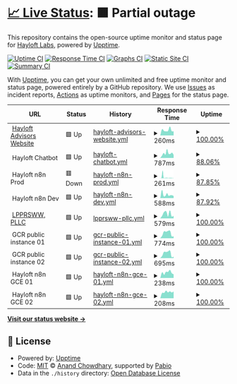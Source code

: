 # [📈 Live Status](https://hayloftadvisors.com): <!--live status--> **🟧 Partial outage**

This repository contains the open-source uptime monitor and status page for [Hayloft Labs](https://hayloftadvisors.com), powered by [Upptime](https://github.com/upptime/upptime).

[![Uptime CI](https://github.com/hayloftlabs/hayloft-website-upptime/workflows/Uptime%20CI/badge.svg)](https://github.com/hayloftlabs/hayloft-website-upptime/actions?query=workflow%3A%22Uptime+CI%22)
[![Response Time CI](https://github.com/hayloftlabs/hayloft-website-upptime/workflows/Response%20Time%20CI/badge.svg)](https://github.com/hayloftlabs/hayloft-website-upptime/actions?query=workflow%3A%22Response+Time+CI%22)
[![Graphs CI](https://github.com/hayloftlabs/hayloft-website-upptime/workflows/Graphs%20CI/badge.svg)](https://github.com/hayloftlabs/hayloft-website-upptime/actions?query=workflow%3A%22Graphs+CI%22)
[![Static Site CI](https://github.com/hayloftlabs/hayloft-website-upptime/workflows/Static%20Site%20CI/badge.svg)](https://github.com/hayloftlabs/hayloft-website-upptime/actions?query=workflow%3A%22Static+Site+CI%22)
[![Summary CI](https://github.com/hayloftlabs/hayloft-website-upptime/workflows/Summary%20CI/badge.svg)](https://github.com/hayloftlabs/hayloft-website-upptime/actions?query=workflow%3A%22Summary+CI%22)

With [Upptime](https://upptime.js.org), you can get your own unlimited and free uptime monitor and status page, powered entirely by a GitHub repository. We use [Issues](https://github.com/hayloftlabs/hayloft-website-upptime/issues) as incident reports, [Actions](https://github.com/hayloftlabs/hayloft-website-upptime/actions) as uptime monitors, and [Pages](https://hayloftadvisors.com) for the status page.

<!--start: status pages-->
<!-- This summary is generated by Upptime (https://github.com/upptime/upptime) -->
<!-- Do not edit this manually, your changes will be overwritten -->
<!-- prettier-ignore -->
| URL | Status | History | Response Time | Uptime |
| --- | ------ | ------- | ------------- | ------ |
| <img alt="" src="https://icons.duckduckgo.com/ip3/hayloftadvisors.com.ico" height="13"> [Hayloft Advisors Website](https://hayloftadvisors.com) | 🟩 Up | [hayloft-advisors-website.yml](https://github.com/hayloftlabs/hayloft-website-upptime/commits/HEAD/history/hayloft-advisors-website.yml) | <details><summary><img alt="Response time graph" src="./graphs/hayloft-advisors-website/response-time-week.png" height="20"> 260ms</summary><br><a href="https://hayloftlabs.github.io/hayloft-website-upptime/history/hayloft-advisors-website"><img alt="Response time 302" src="https://img.shields.io/endpoint?url=https%3A%2F%2Fraw.githubusercontent.com%2Fhayloftlabs%2Fhayloft-website-upptime%2FHEAD%2Fapi%2Fhayloft-advisors-website%2Fresponse-time.json"></a><br><a href="https://hayloftlabs.github.io/hayloft-website-upptime/history/hayloft-advisors-website"><img alt="24-hour response time 204" src="https://img.shields.io/endpoint?url=https%3A%2F%2Fraw.githubusercontent.com%2Fhayloftlabs%2Fhayloft-website-upptime%2FHEAD%2Fapi%2Fhayloft-advisors-website%2Fresponse-time-day.json"></a><br><a href="https://hayloftlabs.github.io/hayloft-website-upptime/history/hayloft-advisors-website"><img alt="7-day response time 260" src="https://img.shields.io/endpoint?url=https%3A%2F%2Fraw.githubusercontent.com%2Fhayloftlabs%2Fhayloft-website-upptime%2FHEAD%2Fapi%2Fhayloft-advisors-website%2Fresponse-time-week.json"></a><br><a href="https://hayloftlabs.github.io/hayloft-website-upptime/history/hayloft-advisors-website"><img alt="30-day response time 301" src="https://img.shields.io/endpoint?url=https%3A%2F%2Fraw.githubusercontent.com%2Fhayloftlabs%2Fhayloft-website-upptime%2FHEAD%2Fapi%2Fhayloft-advisors-website%2Fresponse-time-month.json"></a><br><a href="https://hayloftlabs.github.io/hayloft-website-upptime/history/hayloft-advisors-website"><img alt="1-year response time 302" src="https://img.shields.io/endpoint?url=https%3A%2F%2Fraw.githubusercontent.com%2Fhayloftlabs%2Fhayloft-website-upptime%2FHEAD%2Fapi%2Fhayloft-advisors-website%2Fresponse-time-year.json"></a></details> | <details><summary><a href="https://hayloftlabs.github.io/hayloft-website-upptime/history/hayloft-advisors-website">100.00%</a></summary><a href="https://hayloftlabs.github.io/hayloft-website-upptime/history/hayloft-advisors-website"><img alt="All-time uptime 99.06%" src="https://img.shields.io/endpoint?url=https%3A%2F%2Fraw.githubusercontent.com%2Fhayloftlabs%2Fhayloft-website-upptime%2FHEAD%2Fapi%2Fhayloft-advisors-website%2Fuptime.json"></a><br><a href="https://hayloftlabs.github.io/hayloft-website-upptime/history/hayloft-advisors-website"><img alt="24-hour uptime 100.00%" src="https://img.shields.io/endpoint?url=https%3A%2F%2Fraw.githubusercontent.com%2Fhayloftlabs%2Fhayloft-website-upptime%2FHEAD%2Fapi%2Fhayloft-advisors-website%2Fuptime-day.json"></a><br><a href="https://hayloftlabs.github.io/hayloft-website-upptime/history/hayloft-advisors-website"><img alt="7-day uptime 100.00%" src="https://img.shields.io/endpoint?url=https%3A%2F%2Fraw.githubusercontent.com%2Fhayloftlabs%2Fhayloft-website-upptime%2FHEAD%2Fapi%2Fhayloft-advisors-website%2Fuptime-week.json"></a><br><a href="https://hayloftlabs.github.io/hayloft-website-upptime/history/hayloft-advisors-website"><img alt="30-day uptime 99.14%" src="https://img.shields.io/endpoint?url=https%3A%2F%2Fraw.githubusercontent.com%2Fhayloftlabs%2Fhayloft-website-upptime%2FHEAD%2Fapi%2Fhayloft-advisors-website%2Fuptime-month.json"></a><br><a href="https://hayloftlabs.github.io/hayloft-website-upptime/history/hayloft-advisors-website"><img alt="1-year uptime 99.06%" src="https://img.shields.io/endpoint?url=https%3A%2F%2Fraw.githubusercontent.com%2Fhayloftlabs%2Fhayloft-website-upptime%2FHEAD%2Fapi%2Fhayloft-advisors-website%2Fuptime-year.json"></a></details>
| <img alt="" src="https://icons.duckduckgo.com/ip3/null.ico" height="13"> Hayloft Chatbot | 🟩 Up | [hayloft-chatbot.yml](https://github.com/hayloftlabs/hayloft-website-upptime/commits/HEAD/history/hayloft-chatbot.yml) | <details><summary><img alt="Response time graph" src="./graphs/hayloft-chatbot/response-time-week.png" height="20"> 787ms</summary><br><a href="https://hayloftlabs.github.io/hayloft-website-upptime/history/hayloft-chatbot"><img alt="Response time 899" src="https://img.shields.io/endpoint?url=https%3A%2F%2Fraw.githubusercontent.com%2Fhayloftlabs%2Fhayloft-website-upptime%2FHEAD%2Fapi%2Fhayloft-chatbot%2Fresponse-time.json"></a><br><a href="https://hayloftlabs.github.io/hayloft-website-upptime/history/hayloft-chatbot"><img alt="24-hour response time 533" src="https://img.shields.io/endpoint?url=https%3A%2F%2Fraw.githubusercontent.com%2Fhayloftlabs%2Fhayloft-website-upptime%2FHEAD%2Fapi%2Fhayloft-chatbot%2Fresponse-time-day.json"></a><br><a href="https://hayloftlabs.github.io/hayloft-website-upptime/history/hayloft-chatbot"><img alt="7-day response time 787" src="https://img.shields.io/endpoint?url=https%3A%2F%2Fraw.githubusercontent.com%2Fhayloftlabs%2Fhayloft-website-upptime%2FHEAD%2Fapi%2Fhayloft-chatbot%2Fresponse-time-week.json"></a><br><a href="https://hayloftlabs.github.io/hayloft-website-upptime/history/hayloft-chatbot"><img alt="30-day response time 841" src="https://img.shields.io/endpoint?url=https%3A%2F%2Fraw.githubusercontent.com%2Fhayloftlabs%2Fhayloft-website-upptime%2FHEAD%2Fapi%2Fhayloft-chatbot%2Fresponse-time-month.json"></a><br><a href="https://hayloftlabs.github.io/hayloft-website-upptime/history/hayloft-chatbot"><img alt="1-year response time 899" src="https://img.shields.io/endpoint?url=https%3A%2F%2Fraw.githubusercontent.com%2Fhayloftlabs%2Fhayloft-website-upptime%2FHEAD%2Fapi%2Fhayloft-chatbot%2Fresponse-time-year.json"></a></details> | <details><summary><a href="https://hayloftlabs.github.io/hayloft-website-upptime/history/hayloft-chatbot">88.06%</a></summary><a href="https://hayloftlabs.github.io/hayloft-website-upptime/history/hayloft-chatbot"><img alt="All-time uptime 94.74%" src="https://img.shields.io/endpoint?url=https%3A%2F%2Fraw.githubusercontent.com%2Fhayloftlabs%2Fhayloft-website-upptime%2FHEAD%2Fapi%2Fhayloft-chatbot%2Fuptime.json"></a><br><a href="https://hayloftlabs.github.io/hayloft-website-upptime/history/hayloft-chatbot"><img alt="24-hour uptime 100.00%" src="https://img.shields.io/endpoint?url=https%3A%2F%2Fraw.githubusercontent.com%2Fhayloftlabs%2Fhayloft-website-upptime%2FHEAD%2Fapi%2Fhayloft-chatbot%2Fuptime-day.json"></a><br><a href="https://hayloftlabs.github.io/hayloft-website-upptime/history/hayloft-chatbot"><img alt="7-day uptime 88.06%" src="https://img.shields.io/endpoint?url=https%3A%2F%2Fraw.githubusercontent.com%2Fhayloftlabs%2Fhayloft-website-upptime%2FHEAD%2Fapi%2Fhayloft-chatbot%2Fuptime-week.json"></a><br><a href="https://hayloftlabs.github.io/hayloft-website-upptime/history/hayloft-chatbot"><img alt="30-day uptime 92.90%" src="https://img.shields.io/endpoint?url=https%3A%2F%2Fraw.githubusercontent.com%2Fhayloftlabs%2Fhayloft-website-upptime%2FHEAD%2Fapi%2Fhayloft-chatbot%2Fuptime-month.json"></a><br><a href="https://hayloftlabs.github.io/hayloft-website-upptime/history/hayloft-chatbot"><img alt="1-year uptime 94.74%" src="https://img.shields.io/endpoint?url=https%3A%2F%2Fraw.githubusercontent.com%2Fhayloftlabs%2Fhayloft-website-upptime%2FHEAD%2Fapi%2Fhayloft-chatbot%2Fuptime-year.json"></a></details>
| <img alt="" src="https://icons.duckduckgo.com/ip3/null.ico" height="13"> Hayloft n8n Prod | 🟥 Down | [hayloft-n8n-prod.yml](https://github.com/hayloftlabs/hayloft-website-upptime/commits/HEAD/history/hayloft-n8n-prod.yml) | <details><summary><img alt="Response time graph" src="./graphs/hayloft-n8n-prod/response-time-week.png" height="20"> 261ms</summary><br><a href="https://hayloftlabs.github.io/hayloft-website-upptime/history/hayloft-n8n-prod"><img alt="Response time 98" src="https://img.shields.io/endpoint?url=https%3A%2F%2Fraw.githubusercontent.com%2Fhayloftlabs%2Fhayloft-website-upptime%2FHEAD%2Fapi%2Fhayloft-n8n-prod%2Fresponse-time.json"></a><br><a href="https://hayloftlabs.github.io/hayloft-website-upptime/history/hayloft-n8n-prod"><img alt="24-hour response time 47" src="https://img.shields.io/endpoint?url=https%3A%2F%2Fraw.githubusercontent.com%2Fhayloftlabs%2Fhayloft-website-upptime%2FHEAD%2Fapi%2Fhayloft-n8n-prod%2Fresponse-time-day.json"></a><br><a href="https://hayloftlabs.github.io/hayloft-website-upptime/history/hayloft-n8n-prod"><img alt="7-day response time 261" src="https://img.shields.io/endpoint?url=https%3A%2F%2Fraw.githubusercontent.com%2Fhayloftlabs%2Fhayloft-website-upptime%2FHEAD%2Fapi%2Fhayloft-n8n-prod%2Fresponse-time-week.json"></a><br><a href="https://hayloftlabs.github.io/hayloft-website-upptime/history/hayloft-n8n-prod"><img alt="30-day response time 117" src="https://img.shields.io/endpoint?url=https%3A%2F%2Fraw.githubusercontent.com%2Fhayloftlabs%2Fhayloft-website-upptime%2FHEAD%2Fapi%2Fhayloft-n8n-prod%2Fresponse-time-month.json"></a><br><a href="https://hayloftlabs.github.io/hayloft-website-upptime/history/hayloft-n8n-prod"><img alt="1-year response time 98" src="https://img.shields.io/endpoint?url=https%3A%2F%2Fraw.githubusercontent.com%2Fhayloftlabs%2Fhayloft-website-upptime%2FHEAD%2Fapi%2Fhayloft-n8n-prod%2Fresponse-time-year.json"></a></details> | <details><summary><a href="https://hayloftlabs.github.io/hayloft-website-upptime/history/hayloft-n8n-prod">87.85%</a></summary><a href="https://hayloftlabs.github.io/hayloft-website-upptime/history/hayloft-n8n-prod"><img alt="All-time uptime 94.49%" src="https://img.shields.io/endpoint?url=https%3A%2F%2Fraw.githubusercontent.com%2Fhayloftlabs%2Fhayloft-website-upptime%2FHEAD%2Fapi%2Fhayloft-n8n-prod%2Fuptime.json"></a><br><a href="https://hayloftlabs.github.io/hayloft-website-upptime/history/hayloft-n8n-prod"><img alt="24-hour uptime 99.99%" src="https://img.shields.io/endpoint?url=https%3A%2F%2Fraw.githubusercontent.com%2Fhayloftlabs%2Fhayloft-website-upptime%2FHEAD%2Fapi%2Fhayloft-n8n-prod%2Fuptime-day.json"></a><br><a href="https://hayloftlabs.github.io/hayloft-website-upptime/history/hayloft-n8n-prod"><img alt="7-day uptime 87.85%" src="https://img.shields.io/endpoint?url=https%3A%2F%2Fraw.githubusercontent.com%2Fhayloftlabs%2Fhayloft-website-upptime%2FHEAD%2Fapi%2Fhayloft-n8n-prod%2Fuptime-week.json"></a><br><a href="https://hayloftlabs.github.io/hayloft-website-upptime/history/hayloft-n8n-prod"><img alt="30-day uptime 92.74%" src="https://img.shields.io/endpoint?url=https%3A%2F%2Fraw.githubusercontent.com%2Fhayloftlabs%2Fhayloft-website-upptime%2FHEAD%2Fapi%2Fhayloft-n8n-prod%2Fuptime-month.json"></a><br><a href="https://hayloftlabs.github.io/hayloft-website-upptime/history/hayloft-n8n-prod"><img alt="1-year uptime 94.49%" src="https://img.shields.io/endpoint?url=https%3A%2F%2Fraw.githubusercontent.com%2Fhayloftlabs%2Fhayloft-website-upptime%2FHEAD%2Fapi%2Fhayloft-n8n-prod%2Fuptime-year.json"></a></details>
| <img alt="" src="https://icons.duckduckgo.com/ip3/null.ico" height="13"> Hayloft n8n Dev | 🟩 Up | [hayloft-n8n-dev.yml](https://github.com/hayloftlabs/hayloft-website-upptime/commits/HEAD/history/hayloft-n8n-dev.yml) | <details><summary><img alt="Response time graph" src="./graphs/hayloft-n8n-dev/response-time-week.png" height="20"> 588ms</summary><br><a href="https://hayloftlabs.github.io/hayloft-website-upptime/history/hayloft-n8n-dev"><img alt="Response time 478" src="https://img.shields.io/endpoint?url=https%3A%2F%2Fraw.githubusercontent.com%2Fhayloftlabs%2Fhayloft-website-upptime%2FHEAD%2Fapi%2Fhayloft-n8n-dev%2Fresponse-time.json"></a><br><a href="https://hayloftlabs.github.io/hayloft-website-upptime/history/hayloft-n8n-dev"><img alt="24-hour response time 361" src="https://img.shields.io/endpoint?url=https%3A%2F%2Fraw.githubusercontent.com%2Fhayloftlabs%2Fhayloft-website-upptime%2FHEAD%2Fapi%2Fhayloft-n8n-dev%2Fresponse-time-day.json"></a><br><a href="https://hayloftlabs.github.io/hayloft-website-upptime/history/hayloft-n8n-dev"><img alt="7-day response time 588" src="https://img.shields.io/endpoint?url=https%3A%2F%2Fraw.githubusercontent.com%2Fhayloftlabs%2Fhayloft-website-upptime%2FHEAD%2Fapi%2Fhayloft-n8n-dev%2Fresponse-time-week.json"></a><br><a href="https://hayloftlabs.github.io/hayloft-website-upptime/history/hayloft-n8n-dev"><img alt="30-day response time 476" src="https://img.shields.io/endpoint?url=https%3A%2F%2Fraw.githubusercontent.com%2Fhayloftlabs%2Fhayloft-website-upptime%2FHEAD%2Fapi%2Fhayloft-n8n-dev%2Fresponse-time-month.json"></a><br><a href="https://hayloftlabs.github.io/hayloft-website-upptime/history/hayloft-n8n-dev"><img alt="1-year response time 478" src="https://img.shields.io/endpoint?url=https%3A%2F%2Fraw.githubusercontent.com%2Fhayloftlabs%2Fhayloft-website-upptime%2FHEAD%2Fapi%2Fhayloft-n8n-dev%2Fresponse-time-year.json"></a></details> | <details><summary><a href="https://hayloftlabs.github.io/hayloft-website-upptime/history/hayloft-n8n-dev">87.92%</a></summary><a href="https://hayloftlabs.github.io/hayloft-website-upptime/history/hayloft-n8n-dev"><img alt="All-time uptime 95.46%" src="https://img.shields.io/endpoint?url=https%3A%2F%2Fraw.githubusercontent.com%2Fhayloftlabs%2Fhayloft-website-upptime%2FHEAD%2Fapi%2Fhayloft-n8n-dev%2Fuptime.json"></a><br><a href="https://hayloftlabs.github.io/hayloft-website-upptime/history/hayloft-n8n-dev"><img alt="24-hour uptime 100.00%" src="https://img.shields.io/endpoint?url=https%3A%2F%2Fraw.githubusercontent.com%2Fhayloftlabs%2Fhayloft-website-upptime%2FHEAD%2Fapi%2Fhayloft-n8n-dev%2Fuptime-day.json"></a><br><a href="https://hayloftlabs.github.io/hayloft-website-upptime/history/hayloft-n8n-dev"><img alt="7-day uptime 87.92%" src="https://img.shields.io/endpoint?url=https%3A%2F%2Fraw.githubusercontent.com%2Fhayloftlabs%2Fhayloft-website-upptime%2FHEAD%2Fapi%2Fhayloft-n8n-dev%2Fuptime-week.json"></a><br><a href="https://hayloftlabs.github.io/hayloft-website-upptime/history/hayloft-n8n-dev"><img alt="30-day uptime 93.33%" src="https://img.shields.io/endpoint?url=https%3A%2F%2Fraw.githubusercontent.com%2Fhayloftlabs%2Fhayloft-website-upptime%2FHEAD%2Fapi%2Fhayloft-n8n-dev%2Fuptime-month.json"></a><br><a href="https://hayloftlabs.github.io/hayloft-website-upptime/history/hayloft-n8n-dev"><img alt="1-year uptime 95.46%" src="https://img.shields.io/endpoint?url=https%3A%2F%2Fraw.githubusercontent.com%2Fhayloftlabs%2Fhayloft-website-upptime%2FHEAD%2Fapi%2Fhayloft-n8n-dev%2Fuptime-year.json"></a></details>
| <img alt="" src="https://icons.duckduckgo.com/ip3/lpprsww.com.ico" height="13"> [LPPRSWW, PLLC](https://lpprsww.com) | 🟩 Up | [lpprsww-pllc.yml](https://github.com/hayloftlabs/hayloft-website-upptime/commits/HEAD/history/lpprsww-pllc.yml) | <details><summary><img alt="Response time graph" src="./graphs/lpprsww-pllc/response-time-week.png" height="20"> 579ms</summary><br><a href="https://hayloftlabs.github.io/hayloft-website-upptime/history/lpprsww-pllc"><img alt="Response time 330" src="https://img.shields.io/endpoint?url=https%3A%2F%2Fraw.githubusercontent.com%2Fhayloftlabs%2Fhayloft-website-upptime%2FHEAD%2Fapi%2Flpprsww-pllc%2Fresponse-time.json"></a><br><a href="https://hayloftlabs.github.io/hayloft-website-upptime/history/lpprsww-pllc"><img alt="24-hour response time 319" src="https://img.shields.io/endpoint?url=https%3A%2F%2Fraw.githubusercontent.com%2Fhayloftlabs%2Fhayloft-website-upptime%2FHEAD%2Fapi%2Flpprsww-pllc%2Fresponse-time-day.json"></a><br><a href="https://hayloftlabs.github.io/hayloft-website-upptime/history/lpprsww-pllc"><img alt="7-day response time 579" src="https://img.shields.io/endpoint?url=https%3A%2F%2Fraw.githubusercontent.com%2Fhayloftlabs%2Fhayloft-website-upptime%2FHEAD%2Fapi%2Flpprsww-pllc%2Fresponse-time-week.json"></a><br><a href="https://hayloftlabs.github.io/hayloft-website-upptime/history/lpprsww-pllc"><img alt="30-day response time 360" src="https://img.shields.io/endpoint?url=https%3A%2F%2Fraw.githubusercontent.com%2Fhayloftlabs%2Fhayloft-website-upptime%2FHEAD%2Fapi%2Flpprsww-pllc%2Fresponse-time-month.json"></a><br><a href="https://hayloftlabs.github.io/hayloft-website-upptime/history/lpprsww-pllc"><img alt="1-year response time 330" src="https://img.shields.io/endpoint?url=https%3A%2F%2Fraw.githubusercontent.com%2Fhayloftlabs%2Fhayloft-website-upptime%2FHEAD%2Fapi%2Flpprsww-pllc%2Fresponse-time-year.json"></a></details> | <details><summary><a href="https://hayloftlabs.github.io/hayloft-website-upptime/history/lpprsww-pllc">100.00%</a></summary><a href="https://hayloftlabs.github.io/hayloft-website-upptime/history/lpprsww-pllc"><img alt="All-time uptime 99.69%" src="https://img.shields.io/endpoint?url=https%3A%2F%2Fraw.githubusercontent.com%2Fhayloftlabs%2Fhayloft-website-upptime%2FHEAD%2Fapi%2Flpprsww-pllc%2Fuptime.json"></a><br><a href="https://hayloftlabs.github.io/hayloft-website-upptime/history/lpprsww-pllc"><img alt="24-hour uptime 100.00%" src="https://img.shields.io/endpoint?url=https%3A%2F%2Fraw.githubusercontent.com%2Fhayloftlabs%2Fhayloft-website-upptime%2FHEAD%2Fapi%2Flpprsww-pllc%2Fuptime-day.json"></a><br><a href="https://hayloftlabs.github.io/hayloft-website-upptime/history/lpprsww-pllc"><img alt="7-day uptime 100.00%" src="https://img.shields.io/endpoint?url=https%3A%2F%2Fraw.githubusercontent.com%2Fhayloftlabs%2Fhayloft-website-upptime%2FHEAD%2Fapi%2Flpprsww-pllc%2Fuptime-week.json"></a><br><a href="https://hayloftlabs.github.io/hayloft-website-upptime/history/lpprsww-pllc"><img alt="30-day uptime 99.91%" src="https://img.shields.io/endpoint?url=https%3A%2F%2Fraw.githubusercontent.com%2Fhayloftlabs%2Fhayloft-website-upptime%2FHEAD%2Fapi%2Flpprsww-pllc%2Fuptime-month.json"></a><br><a href="https://hayloftlabs.github.io/hayloft-website-upptime/history/lpprsww-pllc"><img alt="1-year uptime 99.69%" src="https://img.shields.io/endpoint?url=https%3A%2F%2Fraw.githubusercontent.com%2Fhayloftlabs%2Fhayloft-website-upptime%2FHEAD%2Fapi%2Flpprsww-pllc%2Fuptime-year.json"></a></details>
| <img alt="" src="https://icons.duckduckgo.com/ip3/null.ico" height="13"> GCR public instance 01 | 🟩 Up | [gcr-public-instance-01.yml](https://github.com/hayloftlabs/hayloft-website-upptime/commits/HEAD/history/gcr-public-instance-01.yml) | <details><summary><img alt="Response time graph" src="./graphs/gcr-public-instance-01/response-time-week.png" height="20"> 774ms</summary><br><a href="https://hayloftlabs.github.io/hayloft-website-upptime/history/gcr-public-instance-01"><img alt="Response time 659" src="https://img.shields.io/endpoint?url=https%3A%2F%2Fraw.githubusercontent.com%2Fhayloftlabs%2Fhayloft-website-upptime%2FHEAD%2Fapi%2Fgcr-public-instance-01%2Fresponse-time.json"></a><br><a href="https://hayloftlabs.github.io/hayloft-website-upptime/history/gcr-public-instance-01"><img alt="24-hour response time 286" src="https://img.shields.io/endpoint?url=https%3A%2F%2Fraw.githubusercontent.com%2Fhayloftlabs%2Fhayloft-website-upptime%2FHEAD%2Fapi%2Fgcr-public-instance-01%2Fresponse-time-day.json"></a><br><a href="https://hayloftlabs.github.io/hayloft-website-upptime/history/gcr-public-instance-01"><img alt="7-day response time 774" src="https://img.shields.io/endpoint?url=https%3A%2F%2Fraw.githubusercontent.com%2Fhayloftlabs%2Fhayloft-website-upptime%2FHEAD%2Fapi%2Fgcr-public-instance-01%2Fresponse-time-week.json"></a><br><a href="https://hayloftlabs.github.io/hayloft-website-upptime/history/gcr-public-instance-01"><img alt="30-day response time 656" src="https://img.shields.io/endpoint?url=https%3A%2F%2Fraw.githubusercontent.com%2Fhayloftlabs%2Fhayloft-website-upptime%2FHEAD%2Fapi%2Fgcr-public-instance-01%2Fresponse-time-month.json"></a><br><a href="https://hayloftlabs.github.io/hayloft-website-upptime/history/gcr-public-instance-01"><img alt="1-year response time 659" src="https://img.shields.io/endpoint?url=https%3A%2F%2Fraw.githubusercontent.com%2Fhayloftlabs%2Fhayloft-website-upptime%2FHEAD%2Fapi%2Fgcr-public-instance-01%2Fresponse-time-year.json"></a></details> | <details><summary><a href="https://hayloftlabs.github.io/hayloft-website-upptime/history/gcr-public-instance-01">100.00%</a></summary><a href="https://hayloftlabs.github.io/hayloft-website-upptime/history/gcr-public-instance-01"><img alt="All-time uptime 100.00%" src="https://img.shields.io/endpoint?url=https%3A%2F%2Fraw.githubusercontent.com%2Fhayloftlabs%2Fhayloft-website-upptime%2FHEAD%2Fapi%2Fgcr-public-instance-01%2Fuptime.json"></a><br><a href="https://hayloftlabs.github.io/hayloft-website-upptime/history/gcr-public-instance-01"><img alt="24-hour uptime 100.00%" src="https://img.shields.io/endpoint?url=https%3A%2F%2Fraw.githubusercontent.com%2Fhayloftlabs%2Fhayloft-website-upptime%2FHEAD%2Fapi%2Fgcr-public-instance-01%2Fuptime-day.json"></a><br><a href="https://hayloftlabs.github.io/hayloft-website-upptime/history/gcr-public-instance-01"><img alt="7-day uptime 100.00%" src="https://img.shields.io/endpoint?url=https%3A%2F%2Fraw.githubusercontent.com%2Fhayloftlabs%2Fhayloft-website-upptime%2FHEAD%2Fapi%2Fgcr-public-instance-01%2Fuptime-week.json"></a><br><a href="https://hayloftlabs.github.io/hayloft-website-upptime/history/gcr-public-instance-01"><img alt="30-day uptime 100.00%" src="https://img.shields.io/endpoint?url=https%3A%2F%2Fraw.githubusercontent.com%2Fhayloftlabs%2Fhayloft-website-upptime%2FHEAD%2Fapi%2Fgcr-public-instance-01%2Fuptime-month.json"></a><br><a href="https://hayloftlabs.github.io/hayloft-website-upptime/history/gcr-public-instance-01"><img alt="1-year uptime 100.00%" src="https://img.shields.io/endpoint?url=https%3A%2F%2Fraw.githubusercontent.com%2Fhayloftlabs%2Fhayloft-website-upptime%2FHEAD%2Fapi%2Fgcr-public-instance-01%2Fuptime-year.json"></a></details>
| <img alt="" src="https://icons.duckduckgo.com/ip3/null.ico" height="13"> GCR public instance 02 | 🟩 Up | [gcr-public-instance-02.yml](https://github.com/hayloftlabs/hayloft-website-upptime/commits/HEAD/history/gcr-public-instance-02.yml) | <details><summary><img alt="Response time graph" src="./graphs/gcr-public-instance-02/response-time-week.png" height="20"> 695ms</summary><br><a href="https://hayloftlabs.github.io/hayloft-website-upptime/history/gcr-public-instance-02"><img alt="Response time 603" src="https://img.shields.io/endpoint?url=https%3A%2F%2Fraw.githubusercontent.com%2Fhayloftlabs%2Fhayloft-website-upptime%2FHEAD%2Fapi%2Fgcr-public-instance-02%2Fresponse-time.json"></a><br><a href="https://hayloftlabs.github.io/hayloft-website-upptime/history/gcr-public-instance-02"><img alt="24-hour response time 215" src="https://img.shields.io/endpoint?url=https%3A%2F%2Fraw.githubusercontent.com%2Fhayloftlabs%2Fhayloft-website-upptime%2FHEAD%2Fapi%2Fgcr-public-instance-02%2Fresponse-time-day.json"></a><br><a href="https://hayloftlabs.github.io/hayloft-website-upptime/history/gcr-public-instance-02"><img alt="7-day response time 695" src="https://img.shields.io/endpoint?url=https%3A%2F%2Fraw.githubusercontent.com%2Fhayloftlabs%2Fhayloft-website-upptime%2FHEAD%2Fapi%2Fgcr-public-instance-02%2Fresponse-time-week.json"></a><br><a href="https://hayloftlabs.github.io/hayloft-website-upptime/history/gcr-public-instance-02"><img alt="30-day response time 577" src="https://img.shields.io/endpoint?url=https%3A%2F%2Fraw.githubusercontent.com%2Fhayloftlabs%2Fhayloft-website-upptime%2FHEAD%2Fapi%2Fgcr-public-instance-02%2Fresponse-time-month.json"></a><br><a href="https://hayloftlabs.github.io/hayloft-website-upptime/history/gcr-public-instance-02"><img alt="1-year response time 603" src="https://img.shields.io/endpoint?url=https%3A%2F%2Fraw.githubusercontent.com%2Fhayloftlabs%2Fhayloft-website-upptime%2FHEAD%2Fapi%2Fgcr-public-instance-02%2Fresponse-time-year.json"></a></details> | <details><summary><a href="https://hayloftlabs.github.io/hayloft-website-upptime/history/gcr-public-instance-02">100.00%</a></summary><a href="https://hayloftlabs.github.io/hayloft-website-upptime/history/gcr-public-instance-02"><img alt="All-time uptime 99.94%" src="https://img.shields.io/endpoint?url=https%3A%2F%2Fraw.githubusercontent.com%2Fhayloftlabs%2Fhayloft-website-upptime%2FHEAD%2Fapi%2Fgcr-public-instance-02%2Fuptime.json"></a><br><a href="https://hayloftlabs.github.io/hayloft-website-upptime/history/gcr-public-instance-02"><img alt="24-hour uptime 100.00%" src="https://img.shields.io/endpoint?url=https%3A%2F%2Fraw.githubusercontent.com%2Fhayloftlabs%2Fhayloft-website-upptime%2FHEAD%2Fapi%2Fgcr-public-instance-02%2Fuptime-day.json"></a><br><a href="https://hayloftlabs.github.io/hayloft-website-upptime/history/gcr-public-instance-02"><img alt="7-day uptime 100.00%" src="https://img.shields.io/endpoint?url=https%3A%2F%2Fraw.githubusercontent.com%2Fhayloftlabs%2Fhayloft-website-upptime%2FHEAD%2Fapi%2Fgcr-public-instance-02%2Fuptime-week.json"></a><br><a href="https://hayloftlabs.github.io/hayloft-website-upptime/history/gcr-public-instance-02"><img alt="30-day uptime 100.00%" src="https://img.shields.io/endpoint?url=https%3A%2F%2Fraw.githubusercontent.com%2Fhayloftlabs%2Fhayloft-website-upptime%2FHEAD%2Fapi%2Fgcr-public-instance-02%2Fuptime-month.json"></a><br><a href="https://hayloftlabs.github.io/hayloft-website-upptime/history/gcr-public-instance-02"><img alt="1-year uptime 99.94%" src="https://img.shields.io/endpoint?url=https%3A%2F%2Fraw.githubusercontent.com%2Fhayloftlabs%2Fhayloft-website-upptime%2FHEAD%2Fapi%2Fgcr-public-instance-02%2Fuptime-year.json"></a></details>
| <img alt="" src="https://icons.duckduckgo.com/ip3/null.ico" height="13"> Hayloft n8n GCE 01 | 🟩 Up | [hayloft-n8n-gce-01.yml](https://github.com/hayloftlabs/hayloft-website-upptime/commits/HEAD/history/hayloft-n8n-gce-01.yml) | <details><summary><img alt="Response time graph" src="./graphs/hayloft-n8n-gce-01/response-time-week.png" height="20"> 238ms</summary><br><a href="https://hayloftlabs.github.io/hayloft-website-upptime/history/hayloft-n8n-gce-01"><img alt="Response time 251" src="https://img.shields.io/endpoint?url=https%3A%2F%2Fraw.githubusercontent.com%2Fhayloftlabs%2Fhayloft-website-upptime%2FHEAD%2Fapi%2Fhayloft-n8n-gce-01%2Fresponse-time.json"></a><br><a href="https://hayloftlabs.github.io/hayloft-website-upptime/history/hayloft-n8n-gce-01"><img alt="24-hour response time 159" src="https://img.shields.io/endpoint?url=https%3A%2F%2Fraw.githubusercontent.com%2Fhayloftlabs%2Fhayloft-website-upptime%2FHEAD%2Fapi%2Fhayloft-n8n-gce-01%2Fresponse-time-day.json"></a><br><a href="https://hayloftlabs.github.io/hayloft-website-upptime/history/hayloft-n8n-gce-01"><img alt="7-day response time 238" src="https://img.shields.io/endpoint?url=https%3A%2F%2Fraw.githubusercontent.com%2Fhayloftlabs%2Fhayloft-website-upptime%2FHEAD%2Fapi%2Fhayloft-n8n-gce-01%2Fresponse-time-week.json"></a><br><a href="https://hayloftlabs.github.io/hayloft-website-upptime/history/hayloft-n8n-gce-01"><img alt="30-day response time 251" src="https://img.shields.io/endpoint?url=https%3A%2F%2Fraw.githubusercontent.com%2Fhayloftlabs%2Fhayloft-website-upptime%2FHEAD%2Fapi%2Fhayloft-n8n-gce-01%2Fresponse-time-month.json"></a><br><a href="https://hayloftlabs.github.io/hayloft-website-upptime/history/hayloft-n8n-gce-01"><img alt="1-year response time 251" src="https://img.shields.io/endpoint?url=https%3A%2F%2Fraw.githubusercontent.com%2Fhayloftlabs%2Fhayloft-website-upptime%2FHEAD%2Fapi%2Fhayloft-n8n-gce-01%2Fresponse-time-year.json"></a></details> | <details><summary><a href="https://hayloftlabs.github.io/hayloft-website-upptime/history/hayloft-n8n-gce-01">100.00%</a></summary><a href="https://hayloftlabs.github.io/hayloft-website-upptime/history/hayloft-n8n-gce-01"><img alt="All-time uptime 100.00%" src="https://img.shields.io/endpoint?url=https%3A%2F%2Fraw.githubusercontent.com%2Fhayloftlabs%2Fhayloft-website-upptime%2FHEAD%2Fapi%2Fhayloft-n8n-gce-01%2Fuptime.json"></a><br><a href="https://hayloftlabs.github.io/hayloft-website-upptime/history/hayloft-n8n-gce-01"><img alt="24-hour uptime 100.00%" src="https://img.shields.io/endpoint?url=https%3A%2F%2Fraw.githubusercontent.com%2Fhayloftlabs%2Fhayloft-website-upptime%2FHEAD%2Fapi%2Fhayloft-n8n-gce-01%2Fuptime-day.json"></a><br><a href="https://hayloftlabs.github.io/hayloft-website-upptime/history/hayloft-n8n-gce-01"><img alt="7-day uptime 100.00%" src="https://img.shields.io/endpoint?url=https%3A%2F%2Fraw.githubusercontent.com%2Fhayloftlabs%2Fhayloft-website-upptime%2FHEAD%2Fapi%2Fhayloft-n8n-gce-01%2Fuptime-week.json"></a><br><a href="https://hayloftlabs.github.io/hayloft-website-upptime/history/hayloft-n8n-gce-01"><img alt="30-day uptime 100.00%" src="https://img.shields.io/endpoint?url=https%3A%2F%2Fraw.githubusercontent.com%2Fhayloftlabs%2Fhayloft-website-upptime%2FHEAD%2Fapi%2Fhayloft-n8n-gce-01%2Fuptime-month.json"></a><br><a href="https://hayloftlabs.github.io/hayloft-website-upptime/history/hayloft-n8n-gce-01"><img alt="1-year uptime 100.00%" src="https://img.shields.io/endpoint?url=https%3A%2F%2Fraw.githubusercontent.com%2Fhayloftlabs%2Fhayloft-website-upptime%2FHEAD%2Fapi%2Fhayloft-n8n-gce-01%2Fuptime-year.json"></a></details>
| <img alt="" src="https://icons.duckduckgo.com/ip3/null.ico" height="13"> Hayloft n8n GCE 02 | 🟩 Up | [hayloft-n8n-gce-02.yml](https://github.com/hayloftlabs/hayloft-website-upptime/commits/HEAD/history/hayloft-n8n-gce-02.yml) | <details><summary><img alt="Response time graph" src="./graphs/hayloft-n8n-gce-02/response-time-week.png" height="20"> 208ms</summary><br><a href="https://hayloftlabs.github.io/hayloft-website-upptime/history/hayloft-n8n-gce-02"><img alt="Response time 231" src="https://img.shields.io/endpoint?url=https%3A%2F%2Fraw.githubusercontent.com%2Fhayloftlabs%2Fhayloft-website-upptime%2FHEAD%2Fapi%2Fhayloft-n8n-gce-02%2Fresponse-time.json"></a><br><a href="https://hayloftlabs.github.io/hayloft-website-upptime/history/hayloft-n8n-gce-02"><img alt="24-hour response time 226" src="https://img.shields.io/endpoint?url=https%3A%2F%2Fraw.githubusercontent.com%2Fhayloftlabs%2Fhayloft-website-upptime%2FHEAD%2Fapi%2Fhayloft-n8n-gce-02%2Fresponse-time-day.json"></a><br><a href="https://hayloftlabs.github.io/hayloft-website-upptime/history/hayloft-n8n-gce-02"><img alt="7-day response time 208" src="https://img.shields.io/endpoint?url=https%3A%2F%2Fraw.githubusercontent.com%2Fhayloftlabs%2Fhayloft-website-upptime%2FHEAD%2Fapi%2Fhayloft-n8n-gce-02%2Fresponse-time-week.json"></a><br><a href="https://hayloftlabs.github.io/hayloft-website-upptime/history/hayloft-n8n-gce-02"><img alt="30-day response time 231" src="https://img.shields.io/endpoint?url=https%3A%2F%2Fraw.githubusercontent.com%2Fhayloftlabs%2Fhayloft-website-upptime%2FHEAD%2Fapi%2Fhayloft-n8n-gce-02%2Fresponse-time-month.json"></a><br><a href="https://hayloftlabs.github.io/hayloft-website-upptime/history/hayloft-n8n-gce-02"><img alt="1-year response time 231" src="https://img.shields.io/endpoint?url=https%3A%2F%2Fraw.githubusercontent.com%2Fhayloftlabs%2Fhayloft-website-upptime%2FHEAD%2Fapi%2Fhayloft-n8n-gce-02%2Fresponse-time-year.json"></a></details> | <details><summary><a href="https://hayloftlabs.github.io/hayloft-website-upptime/history/hayloft-n8n-gce-02">100.00%</a></summary><a href="https://hayloftlabs.github.io/hayloft-website-upptime/history/hayloft-n8n-gce-02"><img alt="All-time uptime 100.00%" src="https://img.shields.io/endpoint?url=https%3A%2F%2Fraw.githubusercontent.com%2Fhayloftlabs%2Fhayloft-website-upptime%2FHEAD%2Fapi%2Fhayloft-n8n-gce-02%2Fuptime.json"></a><br><a href="https://hayloftlabs.github.io/hayloft-website-upptime/history/hayloft-n8n-gce-02"><img alt="24-hour uptime 100.00%" src="https://img.shields.io/endpoint?url=https%3A%2F%2Fraw.githubusercontent.com%2Fhayloftlabs%2Fhayloft-website-upptime%2FHEAD%2Fapi%2Fhayloft-n8n-gce-02%2Fuptime-day.json"></a><br><a href="https://hayloftlabs.github.io/hayloft-website-upptime/history/hayloft-n8n-gce-02"><img alt="7-day uptime 100.00%" src="https://img.shields.io/endpoint?url=https%3A%2F%2Fraw.githubusercontent.com%2Fhayloftlabs%2Fhayloft-website-upptime%2FHEAD%2Fapi%2Fhayloft-n8n-gce-02%2Fuptime-week.json"></a><br><a href="https://hayloftlabs.github.io/hayloft-website-upptime/history/hayloft-n8n-gce-02"><img alt="30-day uptime 100.00%" src="https://img.shields.io/endpoint?url=https%3A%2F%2Fraw.githubusercontent.com%2Fhayloftlabs%2Fhayloft-website-upptime%2FHEAD%2Fapi%2Fhayloft-n8n-gce-02%2Fuptime-month.json"></a><br><a href="https://hayloftlabs.github.io/hayloft-website-upptime/history/hayloft-n8n-gce-02"><img alt="1-year uptime 100.00%" src="https://img.shields.io/endpoint?url=https%3A%2F%2Fraw.githubusercontent.com%2Fhayloftlabs%2Fhayloft-website-upptime%2FHEAD%2Fapi%2Fhayloft-n8n-gce-02%2Fuptime-year.json"></a></details>

<!--end: status pages-->

[**Visit our status website →**](https://hayloftadvisors.com)

## 📄 License

- Powered by: [Upptime](https://github.com/upptime/upptime)
- Code: [MIT](./LICENSE) © [Anand Chowdhary](https://anandchowdhary.com), supported by [Pabio](https://pabio.com)
- Data in the `./history` directory: [Open Database License](https://opendatacommons.org/licenses/odbl/1-0/)
